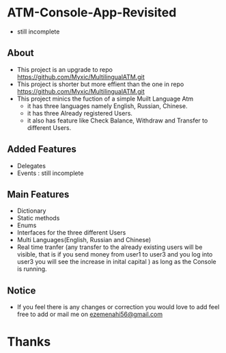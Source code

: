 # ATM-Console-App-Revisited
 * still incomplete
 ## About
 * This project is an upgrade to repo https://github.com/Myxic/MultilingualATM.git 
 * This project is  shorter but more effient than the one in repo https://github.com/Myxic/MultilingualATM.git 
 * This project minics the fuction of a simple Muilt Language Atm 
    * it has three languages namely English, Russian, Chinese.
    * it has three Already registered Users.
    * it also has feature like Check Balance, Withdraw and Transfer to different Users.

## Added Features
* Delegates
* Events : still incomplete

## Main Features
* Dictionary
* Static methods 
* Enums
* Interfaces for the three different Users
* Multi Languages(English, Russian and Chinese)
* Real time tranfer (any transfer to the already existing users will be visible, that is if you send money from user1 to user3 and you log into user3 you will see the increase in inital capital  ) as long as the Console is running. 


## Notice
* If you feel there is any changes or correction you would love to add feel free to add or mail me on ezemenahi56@gmail.com 

# Thanks 

